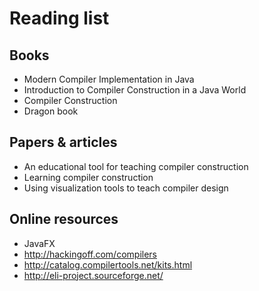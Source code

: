 # Reading list

## Books

- Modern Compiler Implementation in Java
- Introduction to Compiler Construction in a Java World
- Compiler Construction
- Dragon book

## Papers & articles

- An educational tool for teaching compiler construction
- Learning compiler construction
- Using visualization tools to teach compiler design

## Online resources

- JavaFX
- http://hackingoff.com/compilers
- http://catalog.compilertools.net/kits.html
- http://eli-project.sourceforge.net/
